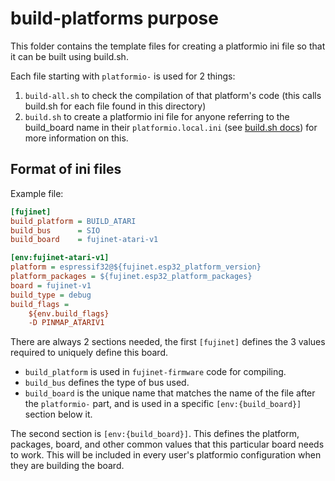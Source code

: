 # build-platforms purpose

This folder contains the template files for creating a platformio ini file so that it can be built using build.sh.

Each file starting with `platformio-` is used for 2 things:

1. `build-all.sh` to check the compilation of that platform's code (this calls build.sh for each file found in this directory)
2. `build.sh` to create a platformio ini file for anyone referring to the build_board name in their `platformio.local.ini` (see [build.sh docs](../build-sh.md)) for more information on this.

## Format of ini files

Example file:

```ini
[fujinet]
build_platform = BUILD_ATARI
build_bus      = SIO
build_board    = fujinet-atari-v1

[env:fujinet-atari-v1]
platform = espressif32@${fujinet.esp32_platform_version}
platform_packages = ${fujinet.esp32_platform_packages}
board = fujinet-v1
build_type = debug
build_flags =
    ${env.build_flags}
    -D PINMAP_ATARIV1
```

There are always 2 sections needed, the first `[fujinet]` defines the 3 values required to uniquely define this board.

- `build_platform` is used in `fujinet-firmware` code for compiling.
- `build_bus` defines the type of bus used.
- `build_board` is the unique name that matches the name of the file after the `platformio-` part, and is used in a specific `[env:{build_board}]` section below it.

The second section is `[env:{build_board}]`. This defines the platform, packages, board, and other common values that this particular board needs to work. This will be included in every user's platformio configuration when they are building the board.
